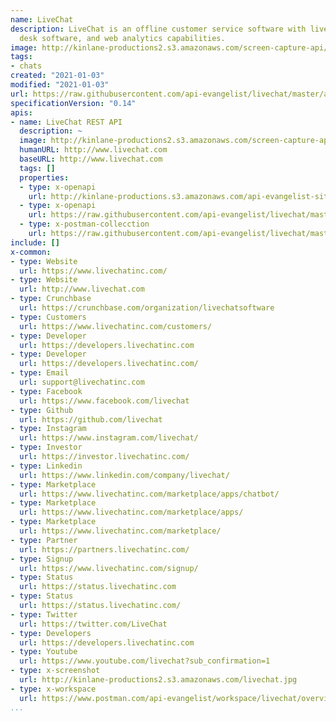 ```yaml
---
name: LiveChat
description: LiveChat is an offline customer service software with live support, help
  desk software, and web analytics capabilities.
image: http://kinlane-productions2.s3.amazonaws.com/screen-capture-api/28877-developers-livechatinc-com.jpg
tags:
- chats
created: "2021-01-03"
modified: "2021-01-03"
url: https://raw.githubusercontent.com/api-evangelist/livechat/master/apis.json
specificationVersion: "0.14"
apis:
- name: LiveChat REST API
  description: ~
  image: http://kinlane-productions2.s3.amazonaws.com/screen-capture-api/28877-developers-livechatinc-com.jpg
  humanURL: http://www.livechat.com
  baseURL: http://www.livechat.com
  tags: []
  properties:
  - type: x-openapi
    url: http://kinlane-productions.s3.amazonaws.com/api-evangelist-site/company/openapis/livechat-rest-api.json
  - type: x-openapi
    url: https://raw.githubusercontent.com/api-evangelist/livechat/master/livechat-rest-api-openapi.json
  - type: x-postman-collecction
    url: https://raw.githubusercontent.com/api-evangelist/livechat/master/livechat-rest-api-postman-collection.json
include: []
x-common:
- type: Website
  url: https://www.livechatinc.com/
- type: Website
  url: http://www.livechat.com
- type: Crunchbase
  url: https://crunchbase.com/organization/livechatsoftware
- type: Customers
  url: https://www.livechatinc.com/customers/
- type: Developer
  url: https://developers.livechatinc.com
- type: Developer
  url: https://developers.livechatinc.com/
- type: Email
  url: support@livechatinc.com
- type: Facebook
  url: https://www.facebook.com/livechat
- type: Github
  url: https://github.com/livechat
- type: Instagram
  url: https://www.instagram.com/livechat/
- type: Investor
  url: https://investor.livechatinc.com/
- type: Linkedin
  url: https://www.linkedin.com/company/livechat/
- type: Marketplace
  url: https://www.livechatinc.com/marketplace/apps/chatbot/
- type: Marketplace
  url: https://www.livechatinc.com/marketplace/apps/
- type: Marketplace
  url: https://www.livechatinc.com/marketplace/
- type: Partner
  url: https://partners.livechatinc.com/
- type: Signup
  url: https://www.livechatinc.com/signup/
- type: Status
  url: https://status.livechatinc.com
- type: Status
  url: https://status.livechatinc.com/
- type: Twitter
  url: https://twitter.com/LiveChat
- type: Developers
  url: https://developers.livechatinc.com
- type: Youtube
  url: https://www.youtube.com/livechat?sub_confirmation=1
- type: x-screenshot
  url: http://kinlane-productions2.s3.amazonaws.com/livechat.jpg
- type: x-workspace
  url: https://www.postman.com/api-evangelist/workspace/livechat/overview
...
```


